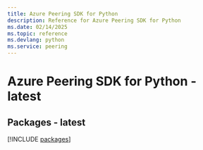 ```yaml
---
title: Azure Peering SDK for Python
description: Reference for Azure Peering SDK for Python
ms.date: 02/14/2025
ms.topic: reference
ms.devlang: python
ms.service: peering
---
```

# Azure Peering SDK for Python - latest
## Packages - latest
[!INCLUDE [packages](peering-index.md)]